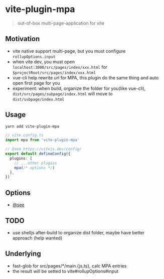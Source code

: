 # vite-plugin-mpa

> out-of-box multi-page-application for vite

## Motivation
- vite native support multi-page, but you must configure `rollupOptions.input`
- when vite dev, you must open `localhost:3000/src/pages/index/xxx.html` for `$projectRoot/src/pages/index/xxx.html`
- vue-cli help rewrite url for MPA, this plugin do the same thing and auto open first page for you
- experiment: when build, organize the folder for you(like vue-cli), `dist/src/pages/subpage/index.html` will move to `dist/subpage/index.html`

## Usage
```sh
yarn add vite-plugin-mpa
```

```ts
// vite.config.ts
import mpa from 'vite-plugin-mpa'

// @see https://vitejs.dev/config/
export default defineConfig({
  plugins: [
    // ...other plugins
    mpa(/* options */)
  ],
})
```

## Options
- [@see](https://github.com/IndexXuan/vite-plugin-mpa/blob/main/src/lib/options.ts)

## TODO
- use shelljs after-build to organize dist folder, maybe have better approach (help wanted)

## Underlying
- fast-glob for src/pages/*/main.{js,ts}, calc MPA entries
- the result will be setted to vite#rollupOptions#input
